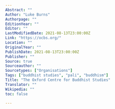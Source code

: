 ```yaml
---
Abstract: ""
Author: "Luke Burns"
Authorpage: ""
EditionYear: ""
Editor: ""
LastModifiedDate: 2021-08-13T23:00:00Z
Link: "https://ocbs.org/"
Location: ""
OriginalYear: ""
PublishDate: 2021-08-13T23:00:00Z
Publisher: ""
Source: true
Sourceauthor: ""
Sourcetypes: ["Organisations"]
Tags: ["buddhist studies", "pali", "buddhism"]
Title: "The Oxford Centre for Buddhist Studies"
Translator: ""
Wikipedia: ""
toc: false

---
```

